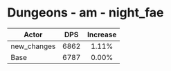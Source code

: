 # Dungeons - am - night_fae
| Actor | DPS | Increase |
|---|:---:|:---:|
|new_changes|6862|1.11%|
|Base|6787|0.00%|
